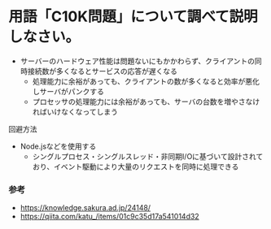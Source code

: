 # 用語「C10K問題」について調べて説明しなさい。

- サーバーのハードウェア性能は問題ないにもかかわらず、クライアントの同時接続数が多くなるとサービスの応答が遅くなる
  - 処理能力に余裕があっても、クライアントの数が多くなると効率が悪化しサーバがパンクする
  - プロセッサの処理能力には余裕があっても、サーバの台数を増やさなければいけなくなってしまう

回避方法

- Node.jsなどを使用する
  - シングルプロセス・シングルスレッド・非同期I/Oに基づいて設計されており、イベント駆動により大量のリクエストを同時に処理できる

### 参考

- https://knowledge.sakura.ad.jp/24148/
- https://qiita.com/katu_/items/01c9c35d17a541014d32
